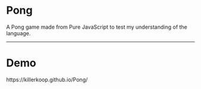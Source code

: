 # Pong
A Pong game made from Pure JavaScript to test my understanding of the language.

<hr>

<h1>Demo</h1>
https://killerkoop.github.io/Pong/
